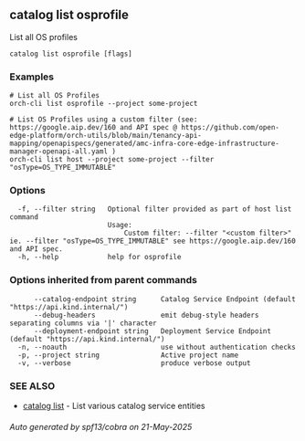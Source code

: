 ## catalog list osprofile

List all OS profiles

```
catalog list osprofile [flags]
```

### Examples

```
# List all OS Profiles
orch-cli list osprofile --project some-project

# List OS Profiles using a custom filter (see: https://google.aip.dev/160 and API spec @ https://github.com/open-edge-platform/orch-utils/blob/main/tenancy-api-mapping/openapispecs/generated/amc-infra-core-edge-infrastructure-manager-openapi-all.yaml )
orch-cli list host --project some-project --filter "osType=OS_TYPE_IMMUTABLE"
```

### Options

```
  -f, --filter string   Optional filter provided as part of host list command
                        Usage:
                        	Custom filter: --filter "<custom filter>" ie. --filter "osType=OS_TYPE_IMMUTABLE" see https://google.aip.dev/160 and API spec.
  -h, --help            help for osprofile
```

### Options inherited from parent commands

```
      --catalog-endpoint string      Catalog Service Endpoint (default "https://api.kind.internal/")
      --debug-headers                emit debug-style headers separating columns via '|' character
      --deployment-endpoint string   Deployment Service Endpoint (default "https://api.kind.internal/")
  -n, --noauth                       use without authentication checks
  -p, --project string               Active project name
  -v, --verbose                      produce verbose output
```

### SEE ALSO

* [catalog list](catalog_list.md)	 - List various catalog service entities

###### Auto generated by spf13/cobra on 21-May-2025
